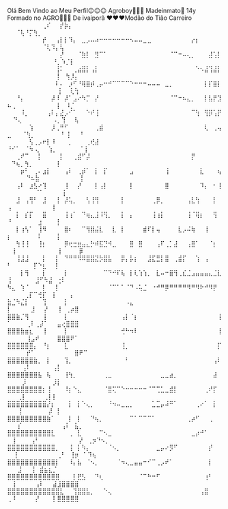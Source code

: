 Olá Bem Vindo ao Meu Perfil😉😉😉
Agroboy🤠🤠🤠
Madeinmato🚜
14y
Formado no AGRO🌾🌾🌽
De ivaiporã
❤️❤️❤️Modão do Tião Carreiro
⠀⠀⠀⠀⠀⠀⠀⠀⢀⠎⠀⠀⡞⡷⡄⠀⠀⠀⠀⠀⠀⠀⠀⠀⠀⠀⠀⠀⠀⠀⠀⠀⠀⠀⠀⠀⠀⠀⠀⠀⠀⠀⠀⠀⠀ ⠀⠀⠈⢧⠘⡍⢳⡀⠀⠀
⠀⠀⠀⠀⠀⠀⠀⠀⡞⠀⠀⢠⡇⡇⠹⡄⠀⣀⡠⠤⠴⠒⠒⠒⠒⠒⠒⠒⠢⠤⠤⣀⣀⠀⠀⠀⠀⠀⠀⠀⠀⠀⡔⡆⠀ ⠀⠀⠀⠀⠀⠀⠀⠀⠈⢇⠹⡄⢧⠀⠀
⠀⠀⠀⠀⠀⠀⠀⠀⠀⠀⠀⠀⡜⠀⠀⠀⠈⣷⡇⠀⣻⠉⠁⠀⠀⠀⠀⠀⠀⠀⠀⠀⠀⠀⠀⠀⠀⠈⠉⠒⠤⢄⡀⠀⠀⠀⣼⢡⡇⠀ ⠀⠀⠀⠀⠀⠀⠀⠀⠀⠘⡀⠱⡈⡇⠀
⠀⠀⠀⠀⠀⠀⠀⠀⠀⠀⠀⢸⠅⠀⠀⢀⣴⣿⡇⢠⡇⠀⠀⠀⠀⠀⠀⠀⠀⠀⠀⠀⠀⠀⠀⠀⠀⠀⠀⠀⠀⠀⠀⠑⠢⣼⢹⣼⡇⠀ ⠀⠀⠀⠀⠀⠀⠀⠀⠀⠀⡇⠀⢳⡸⡄
⠀⠀⠀⠀⠀⠀⠀⠀⠀⠀⠀⠇⠄⠀⡰⠋⠘⢿⣿⡾⢀⡤⠒⠚⠉⠉⠉⠉⠑⠒⠒⠒⠤⠤⠤⠀⣀⡀⠀⠀⠀⠀⠀⠀⠀⡇⡏⣿⡇⠀ ⠀⠀⠀⠀⠀⠀⠀⠀⠀⠀⢸⠀⠀⢇⢳
⠀⠀⠘⡄⠀⠀⠀⠀⠀⠀⡼⠸⠀⡼⠁⣠⠔⠳⡉⠀⡜⠀⠀⠀⠀⠀⠀⠀⠀⠀⠀⠀⠀⠀⠀⠀⠀⠈⠉⠒⠦⣄⡀⠀⠀⡇⣧⡟⣹⠦ ⡀⠀⠀⠀⠀⠀⠀⠀⠀⠀⡇⠀⠸⡈
⠀⠀⠀⠸⡀⠀⠀⠀⠀⢠⠇⡄⣜⡠⠊⠁⠀⠀⠑⠞⢸⠀⠀⠀⠀⠀⠀⠀⠀⠀⠀⠀⠀⠀⠀⠀⠀⠀⠀⠀⠀⠀⠉⢳⠀⢻⡿⢡⡟⠀ ⠙⢄⠀⠀⠀⠀⠀⠀⠀⠠⡀⢹⠀⠀⢧
⠀⠀⠀⠀⠀⢱⠀⠀⠀⠀⡸⢀⠛⠋⠀⠀⠀⠀⠀⠀⢀⣾⠀⠀⠀⠀⠀⠀⠀⠀⠀⠀⠀⠀⠀⠀⠀⠀⠀⠀⠀⠀⠀⠀⠀⢇⠀⢀⢤⣀⠀ ⠀⠈⢳⡀⠀⠀⠀⠀⠀⠀⠃⢸⠀⠀⠘
⠀⠀⠀⠀⠀⢣⢀⡠⠖⡇⠸⠀⠀⠀⡀⠀⠀⠀⢀⢞⣼⠀⠀⠀⠀⠀⠀⠀⠀⠀⠀⠀⠀⠀⠀⠀⠀⠀⠀⠀⠀⠀⠀⠀⠀⠀⠀⠀⠀⠘⠊⠁⠀⠈⠳ ⢄⠀⠀⢱⡀⠀⠀⠀⠀⠀⠈⢸⠀⠀⠀
⠀⠀⢀⠞⠉⠀⠀⡇⠀⠀⠀⠀⡇⠀⠀⢀⣾⠋⡼⠀⠀⠀⠀⠀⠀⠀⠀⠀⠀⠀⠀⠀⠀⠀⠀⠀⠀⠀⠀⠀⠀⠀⡟⠀⠀⠀⠀⠀ ⠀⠙⢦⡀⢳⡀⠀⠀⠀⠀⠀⢸⠀⠀⠀
⠀⠀⠀⡶⠃⠀⢀⠄⣰⡇⠀⠀⠀⢠⠇⠀⢀⡾⠁⠀⡇⠀⡏⠀⠀⠀⠀⠀⣠⠀⠀⠀⠀⠀⠀⠀⢸⠀⠀⠀⠀⠀⠀⠀⣇⠀⠀⠀⢦⠀ ⠀⠀⠀⠙⠦⣷⠀⠀⠀⠀⠀⠀⠀⠀⠀⢸⠀⠀⠀
⠀⠀⢠⠇⠀⣰⣣⠔⢹⠀⠀⠀⠀⢸⠀⠀⡜⠀⠀⠀⡇⢠⡇⠀⠀⠀⠀⠀⡇⠀⠀⠀⠀⠀⠀⠀⣿⠀⠀⠀⠀⠀⠀⠀⠹⡄⠀⠂⢸⠀ ⠀⠀⠀⠀⠀⠈⠁⠀⠀⠀⠀⢸⠀⠀⠀
⠀⠀⣸⠀⢠⢻⠃⠀⣸⠀⠀⢸⠀⡼⢥⡀⠀⠀⢣⢸⢻⠀⠀⠀⠀⠀⡇⠀⠀⠀⠀⠀⠀⢀⡿⡀⠀⠀⠀⠀⠀⢠⣇⢳⠀⠀⠀⡇ ⢠⠀⠀⠀⠀⠀⠀⠀⠀⠀⢸⠀⠀⠀
⠀⠀⡇⠀⡎⡏⠀⠀⣿⠀⠀⠀⠀⢸⢰⠁⠀⠙⢶⣄⣸⠸⢻⡀⠀⠀⡇⠀⡄⠀⠀⠀⠀⢸⢰⡇⠀⠀⠀⠀⠀⢸⠈⢿⡆⠀⠀⢻ ⠘⠀⠀⠀⠀⠀⠀⣰⠀⠀⠀⢸⠀⠀⠀
⠀⠀⡇⢰⢣⠁⠀⢸⠻⠀⠀⠀⠀⣿⠆⠀⠀⠉⢻⣿⣬⣇⠀⠀⣇⠀⡇⠀⠀⠀⠀⣾⠏⡇⢤⠀⠀⠀⠀⣇⡠⠬⢷⠀⠀⢸ ⡆⠀⠀⠀⠀⠀⠀⠇⠀⠀⠀⢸⠀⠀⠀
⠀⠀⢳⢸⢸⠀⠀⢸⡆⠀⠀⠀⠀⡿⢖⣒⣶⣤⣄⡓⠾⣯⣙⠺⣀⠀⠀⠀⣿⠀⣿⠀⠀⠀⢠⠏⢀⡁⣼⠀⠀⢠⣿⠁⠀⠀⠈⡆⠀⠀ ⡇⠀⠀⠀⠀⠀⠀⠀⠀⠀⢸⠀⠀⠀⠀⡿⠀⠀⠀
⠀⠀⢸⣸⣸⠀⠀⠀⡇⠀⠀⡇⠀⠙⠛⠛⠻⠿⣿⣿⣝⡳⣿⣧⠀⠀⡿⡄⡧⡆⠀⠀⣸⣏⣛⡇⣿⠀⢀⣾⡏⠀⠀⢱⠀⢠ ⠃⠀⠀⠀⠀⠀⡏⠑⣆⠀⠀⡇⠀⠀⠀
⠀⠀⠀⡇⢻⠀⠀⠀⡇⠀⠀⠀⠀⡇⠀⠀⠀⠀⠀⠀⠀⠀⠉⠙⠚⠏⢧⠀⡇⢇⢱⢱⡀⠀⣇⠤⠒⣿⢻⢀⣎⣈⣠⣤⣤⣤⣄⣈⣇⢸ ⠀⠀⠀⠀⠀⣸⠋⠳⣼⠀⢐⠇⠀⠀⠀
⠳⣄⠀⢱⠈⠀⠀⠀⡇⠀⠀⡇⠀⠀⠀⠀⠀⠀⠀⠀⠀⠀⠀⠈⠉⠁⠁⠈⠙⠠⢥⣈⠀⠐⠚⠛⡿⠛⠛⠛⠛⠻⠛⠻⠗⠚⠻⡟ ⠀⠀⠀⠀⢀⡏⠉⢚⡏⠀⢸⠀⠀⠀⢠
⣷⣈⠳⣌⡇⠀⠀⠀⢹⠀⠀⠀⠀⡇⠀⠀⠀⠀⠀⠀⠀⠀⠀⠀⠀⠀⠀⠠⣄⠀⠀⠀⠀⠀⠀⠀⠀⠀⠀⠀⠀⠀⠀⠀⠀⠀⠀⠀⠀⡇ ⠀⠀⠀⠀⣸⠀⠀⡜⠀⠀⢸⠀⢀⡴⣿
⣿⣿⣷⡈⢻⠀⠀⠀⢸⠀⠀⠀⠀⡇⠀⠀⠀⠀⠀⠀⠀⠀⠀⠀⠀⠀⢠⡇⠈⡆⠀⠀⠀⠀⠀⠀⠀⠀⠀⠀⠀⠀⠀⠀⠀⠀⠀⠀⢸⠁ ⠀⠀⠀⢀⠇⢀⡼⠁⠀⠀⣤⢔⣿⣿⣿
⣿⣿⣿⣷⣶⣆⠀⠀⢸⠀⠀⠀⠀⡇⠀⠀⠀⠀⠀⠀⠀⠀⠀⠀⠀⠀⢚⠓⠲⠇⠀⠀⠀⠀⠀⠀⠀⠀⠀⠀⠀⠀⠀⠀⠀⠀⠀⠀⢸⠀ ⠀⠀⠀⢸⣠⠞⠀⠀⠀⠀⣿⣿⣿⠟⠁
⣿⣿⣿⣿⣿⣿⡄⠀⠘⡆⠀⠀⠀⣇⠀⠀⠀⠀⠀⠀⠀⠀⠀⠀⠀⠀⢸⡀⠀⠀⠀⠀⠀⠀⠀⠀⠀⠀⠀⠀⠀⠀⠀⠀⠀⠀⠀⠀⡏⠀ ⠀⠀⠀⡞⠁⠀⠀⠀⠀⠀⠀⠀⠀⠀⣿⠟⠉⠀⠀
⣿⣿⣿⣿⣿⣿⣷⡀⠀⡇⠀⠀⠀⢹⡀⠀⠀⠀⠀⠀⠀⠀⠀⠀⠀⠀⠀⠃⠀⠀⠀⠀⠀⠀⠀⠀⠀⠀⠀⠀⠀⠀⠀⠀⠀⠀⠀⢠⠇⠀ ⠀⠀⢠⠇⠀⠀⠀⠀⠀⢠⡇⠀⠀⠀⠀
⣿⣿⣿⣿⣿⣿⣿⣧⠀⢧⠀⠀⠀⢸⢳⡀⠀⠀⠀⠀⠀⠀⢀⣀⠀⠀⠀⠀⠀⠀⠀⠀⠀⠀⠀⣀⣀⣴⡀⠀⠀⠀⠀⠀⠀⠀⠀⣼⠀⠀ ⠀⠀⡸⠀⠀⠀⠀⠀⠀⡸⡇⠀⠀⠀⠀
⣿⣿⣿⣿⣿⣿⣿⣿⡆⢸⠀⠀⠀⠸⡆⠑⣄⠀⠀⠀⠀⠀⠈⣿⢍⠉⠑⠒⠒⠒⠒⠒⠈⠉⢉⣁⣀⣾⡇⠀⠀⠀⠀⠀⠀⢀⠞⡏⠀⠀ ⠀⢀⡇⠀⠀⠀⠀⢀⡇⡇⠀⠀⠀⠀
⣿⣿⣿⣿⣿⣿⣿⣿⣿⡜⡆⠀⠀⠀⡇⠀⡇⠑⢄⡀⠀⠀⠀⠘⠲⠤⣀⣀⡀⠀⠀⠀⠀⣁⣉⡤⠼⠛⠁⠀⠀⠀⠀⢀⠔⠁⠀⡇⠀⠀ ⠀⢸⠀⠀⠀⠀⠀⠀⡼⠀⡇⠀⠀⠀⠀
⣿⣿⣿⣿⣿⣿⣿⣿⣿⣷⠁⠀⠀⠀⡇⠀⡇⠀⠀⠙⢦⡀⠀⠀⠀⠀⠀⠀⠉⠁⠉⠉⠉⠁⠀⠀⠀⠀⠀⠀⠀⢀⡴⠋⠀⠀⢀⠀⠀⠀ ⠀⡎⠀⠀⠀⠀⠀⠀⠀⠀⠀⢠⠇⠀⣧⡀⠀⠀⠀
⣿⣿⣿⣿⣿⣿⣿⣿⣿⣿⣇⠀⠀⠀⢀⠀⣇⠀⠀⠀⠀⠉⠢⣀⠀⠀⠀⠀⠀⠀⠀⠀⠀⠀⠀⠀⠀⠀⠀⠀⠀⠀⣀⡴⠚⠁⠀⠀⠀⠀⢸⠀⠀⠀ ⢠⠃⠀⠀⠀⠀⠀⠀⠀⠀⠀⡜⠀⢀⡲⠙⠢⡀⠀
⣿⣿⣿⣿⣿⣿⣿⣿⣿⣿⣿⡀⠀⠀⢸⠀⡇⠳⡄⠀⠀⠀⠀⠈⠢⡀⠀⠀⠀⠀⠀⠀⠀⠀⣀⡤⠔⡻⠋⠀⠀⠀⠀⠀⠀⠀⡞⠀⠀⠀ ⢸⠀⠀⠀⠀⠀⠀⠀⠀⠀⢀⠃⠀⢸⡶⠀⠁⠹⢦
⣿⣿⣿⣿⣿⣿⣿⣿⣿⣿⣿⡇⠀⠀⠸⡄⣧⠀⠈⠢⡀⠀⠀⠀⠀⠈⠲⢄⣀⣤⣤⠒⠊⠉⢀⡠⠞⠁⠀⠀⠀⠀⠀⠀⠀⠀⡇⠀⠀⠀ ⠀⣸⠀⠀⢸⠀⣾⣦⣆⡈
⣿⣿⣿⣿⣿⣿⣿⣿⣿⣿⣿⣿⠀⠀⠀⡇⣟⣣⠀⠀⠙⢆⠀⠀⠀⠀⠀⠀⠀⠀⠈⠉⠓⠒⠋⠀⠀⠀⠀⠀⠀⠀⠀⠀⠀⢰⠃⠀⠀⠀ ⡇⠀⠀⠀⠀⢠⠇⠀⠀⣼⣸⣿⣿⣿⣿
⣿⣿⣿⣿⣿⣿⣿⣿⣿⣿⣿⣿⣇⠀⠀⢹⣿⣿⣧⡀⠀⠀⠑⢄⠀⠀⠀⠀⠀⠀⠀⠀⠀⠀⠀⠀⠀⠀⠀⠀⠀⠀⠀⠀⢠⣿⠀⠀⠀⢀ ⠇⠀⠀⠀⠀⡜⠀⠀⠀⡇⣿⣿⣿⣿⣿
